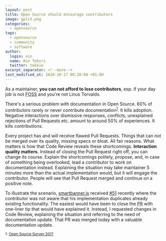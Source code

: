 ```yaml
---
layout: post
title: Open Source should encourage contributors
image: gplv3.png
categories:
  - opensource
tags:
  - opensource
  - community
  - software
author:
  login: ain
  name: Ain Tohvri
  twitter: tekkie
excerpt_separator: <!--more-->
last_modified_at: 2020-10-17 00:20:00 +01:00
---
```

As a maintainer, __you can not afford to lose contributors__, esp. if your day job is not <abbr title="Free and Open Source Software">FOSS</abbr> and you're not Linus Torvalds.<!--more-->

There's a serious problem with documentation in Open Source. 60% of contributors rarely or never contribute documentation<sup>[1](#github-open-source-survey)</sup>. It kills adoption. Negative interactions over dismissive responses, conflicts, unexplained rejections of Pull Requests etc. amount to around 50% of experiences. It kills contributions.

Every project has and will receive flawed Pull Requests. Things that can not be merged over its quality, missing specs or bloat. All fair reasons. What matters is how that Code Review reveals these shortcomings. __Interaction quality matters__. Instead of closing the Pull Request right off, you can change its course. Explain the shortcomings politely, propose, and, in case of something being overlooked, lead a contributor to work on documentation instead. Explaining the situation may take maintainer 5 minutes more than the actual implementation would, but it will engage the contributor. People will see that Pull Request merged and continue on a positive note.

To illustrate the scenario, [smartbanner.js](https://github.com/ain/smartbanner.js) received [#51](https://github.com/ain/smartbanner.js/pull/51) recently where the contributor was not aware that his implementation duplicates already existing functionality. The easiest would have been to close the <abbr title="Pull Request">PR</abbr> with one-liner tip that would have explained it. Instead, I requested changes in Code Review, explaining the situation and referring to the need of documentation update. That PR was merged today with a valuable documentation update.

<small><a name="github-open-source-survey">1</a>: [Open Source Survey 2017](http://opensourcesurvey.org/2017)</small>
